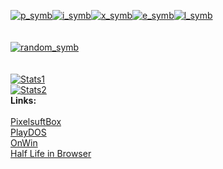 [![p_symb](https://pixelsuft-github-stats.herokuapp.com/get_random_symbol?symbol=p)](https://github.com/Pixelsuft/)[![i_symb](https://pixelsuft-github-stats.herokuapp.com/get_random_symbol?symbol=i)](https://github.com/Pixelsuft/)[![x_symb](https://pixelsuft-github-stats.herokuapp.com/get_random_symbol?symbol=x)](https://github.com/Pixelsuft/)[![e_symb](https://pixelsuft-github-stats.herokuapp.com/get_random_symbol?symbol=e)](https://github.com/Pixelsuft/)[![l_symb](https://pixelsuft-github-stats.herokuapp.com/get_random_symbol?symbol=l)](https://github.com/Pixelsuft/)<br /><br /><br />
[![random_symb](https://pixelsuft-github-stats.herokuapp.com/get_random_symbol?symbol=random)](https://github.com/Pixelsuft/)<br /><br /><br />
[![Stats1](https://github-readme-stats.vercel.app/api?username=pixelsuft&show_icons=true)](https://github.com/Pixelsuft/) <br />
[![Stats2](https://github-readme-stats.vercel.app/api/top-langs/?username=pixelsuft&hide=pascal)](https://github.com/Pixelsuft/) <br />
**Links:** <br /><br />
[PixelsuftBox](https://pixelsuftbox.herokuapp.com/) <br />
[PlayDOS](https://pixelsuft.github.io/playdos/) <br />
[OnWin](https://pixelsuft.github.io/onwin/) <br />
[Half Life in Browser](https://pixelsuft.github.io/hl/)
